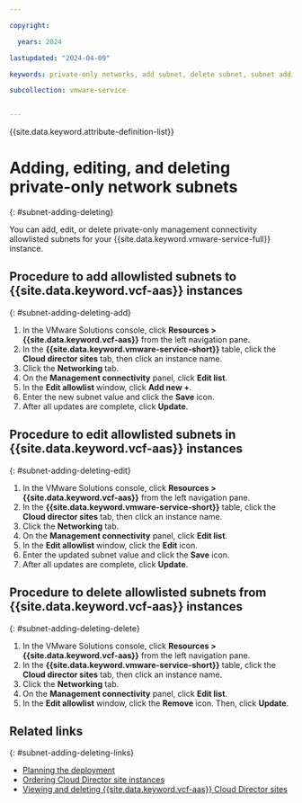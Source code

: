 ```yaml
---

copyright:

  years: 2024

lastupdated: "2024-04-09"

keywords: private-only networks, add subnet, delete subnet, subnet adding, subnet deleting

subcollection: vmware-service


---
```


{{site.data.keyword.attribute-definition-list}}

# Adding, editing, and deleting private-only network subnets
{: #subnet-adding-deleting}

You can add, edit, or delete private-only management connectivity allowlisted subnets for your {{site.data.keyword.vmware-service-full}} instance.

## Procedure to add allowlisted subnets to {{site.data.keyword.vcf-aas}} instances
{: #subnet-adding-deleting-add}

1. In the VMware Solutions console, click **Resources > {{site.data.keyword.vcf-aas}}** from the left navigation pane.
2. In the **{{site.data.keyword.vmware-service-short}}** table, click the **Cloud director sites** tab, then click an instance name.
3. Click the **Networking** tab.
4. On the **Management connectivity** panel, click **Edit list**.
5. In the **Edit allowlist** window, click **Add new +**.
6. Enter the new subnet value and click the **Save** icon.
7. After all updates are complete, click **Update**.

## Procedure to edit allowlisted subnets in {{site.data.keyword.vcf-aas}} instances
{: #subnet-adding-deleting-edit}

1. In the VMware Solutions console, click **Resources > {{site.data.keyword.vcf-aas}}** from the left navigation pane.
2. In the **{{site.data.keyword.vmware-service-short}}** table, click the **Cloud director sites** tab, then click an instance name.
3. Click the **Networking** tab.
4. On the **Management connectivity** panel, click **Edit list**.
5. In the **Edit allowlist** window, click the **Edit** icon.
6. Enter the updated subnet value and click the **Save** icon.
7. After all updates are complete, click **Update**.

## Procedure to delete allowlisted subnets from {{site.data.keyword.vcf-aas}} instances
{: #subnet-adding-deleting-delete}

1. In the VMware Solutions console, click **Resources > {{site.data.keyword.vcf-aas}}** from the left navigation pane.
2. In the **{{site.data.keyword.vmware-service-short}}** table, click the **Cloud director sites** tab, then click an instance name.
3. Click the **Networking** tab.
4. On the **Management connectivity** panel, click **Edit list**.
5. In the **Edit allowlist** window, click the **Remove** icon. Then, click **Update**.

## Related links
{: #subnet-adding-deleting-links}

* [Planning the deployment](/docs/vmware-service?topic=vmware-service-tenant-plan-deploy#tenant-plan-deploy-network)
* [Ordering Cloud Director site instances](/docs/vmware-service?topic=vmware-service-tenant-ordering)
* [Viewing and deleting {{site.data.keyword.vcf-aas}} Cloud Director sites](/docs/vmware-service?topic=vmware-service-tenant-viewing-sites)

